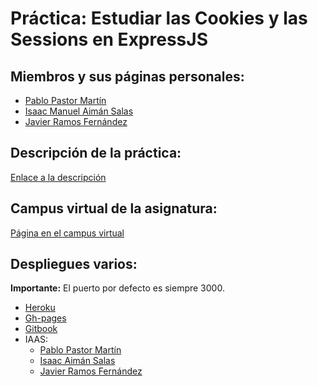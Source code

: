 # Práctica: Estudiar las Cookies y las Sessions en ExpressJS

## Miembros y sus páginas personales:

* [Pablo Pastor Martín](https://alu0100890839.github.io/)
* [Isaac Manuel Aimán Salas](https://alu0100841565.github.io/)
* [Javier Ramos Fernández](https://alu0100884982.github.io)

## Descripción de la práctica:

[Enlace a la descripción](https://casianorodriguezleon.gitbooks.io/ull-esit-1617/content/practicas/practicalearningcookies.html)

## Campus virtual de la asignatura:

[Página en el campus virtual](https://campusvirtual.ull.es/1617/course/view.php?id=1148)

## Despliegues varios:

**Importante:** El puerto por defecto es siempre 3000.

* [Heroku]()
* [Gh-pages]()
* [Gitbook]()
* IAAS:
  * [Pablo Pastor Martín](http://10.6.128.120:8081)
  * [Isaac Aimán Salas](http://10.6.128.92:8081)
  * [Javier Ramos Fernández](http://10.6.129.252:8081)
